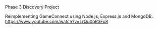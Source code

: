 Phase 3 Discovery Project

Reimplementing GameConnect using Node.js, Express.js and MongoDB.
https://www.youtube.com/watch?v=LrQu0qR3Fu8
